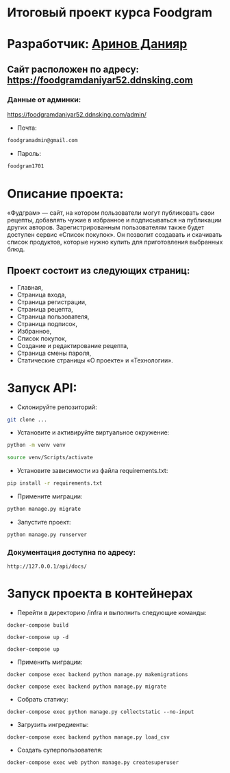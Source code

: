 # Итоговый проект курса Foodgram

# Разработчик: [Аринов Данияр](https://github.com/vegitobluefan)
## Сайт расположен по адресу: https://foodgramdaniyar52.ddnsking.com

### Данные от админки:
https://foodgramdaniyar52.ddnsking.com/admin/
- Почта: 
```bash 
foodgramadmin@gmail.com
```
- Пароль:
``` bash 
foodgram1701
```

# Описание проекта:
«Фудграм» — сайт, на котором пользователи могут публиковать свои рецепты, добавлять чужие в избранное и подписываться на публикации других авторов. Зарегистрированным пользователям также будет доступен сервис «Список покупок». Он позволит создавать и скачивать список продуктов, которые нужно купить для приготовления выбранных блюд.

## Проект состоит из следующих страниц:
- Главная,
- Страница входа,
- Страница регистрации,
- Страница рецепта,
- Страница пользователя,
- Страница подписок,
- Избранное,
- Список покупок,
- Создание и редактирование рецепта,
- Страница смены пароля,
- Статические страницы «О проекте» и «Технологии».

# Запуск API:
- Склонируйте репозиторий:
```bash 
git clone ...
```    
- Установите и активируйте виртуальное окружение:
```bash
python -m venv venv 
```  
``` bash 
source venv/Scripts/activate 
``` 
- Установите зависимости из файла requirements.txt:
``` bash 
pip install -r requirements.txt 
```
- Примените миграции:
``` bash
python manage.py migrate
```
- Запустите проект:
```bash
python manage.py runserver
```
### Документация доступна по адресу:
```
http://127.0.0.1/api/docs/
```

# Запуск проекта в контейнерах
- Перейти в директорию /infra и выполнить следующие команды:
```
docker-compose build
```
```
docker-compose up -d
```
```
docker-compose up
```
- Применить миграции:
```
docker compose exec backend python manage.py makemigrations
```
```
docker compose exec backend python manage.py migrate
```
- Собрать статику:
```
docker-compose exec python manage.py collectstatic --no-input 
```
- Загрузить ингредиенты:
```
docker-compose exec backend python manage.py load_csv
```
- Создать суперпользователя:
```
docker-compose exec web python manage.py createsuperuser
```